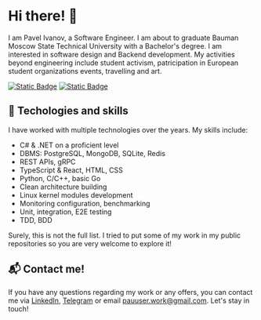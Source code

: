 # Hi there! 👋

I am Pavel Ivanov, a Software Engineer. I am about to graduate Bauman Moscow State Technical University with a Bachelor's degree. I am interested in software design and Backend development. My activities beyond engineering include student activism, patricipation in European student organizations events, travelling and art.

[![Static Badge](https://img.shields.io/badge/LinkedIn-000000?style=for-the-badge&logo=LinkedIn&logoColor=white&color=%230A66C2)](https://www.linkedin.com/in/pavel-ivanov-71150b27b/)
[![Static Badge](https://img.shields.io/badge/Telegram-000000?style=for-the-badge&logo=telegram&color=%2326A5E4)](https://t.me/pauuserrr)

## 🚀 Techologies and skills

I have worked with multiple technologies over the years. My skills include:

- C# & .NET on a proficient level
- DBMS: PostgreSQL, MongoDB, SQLite, Redis
- REST APIs, gRPC
- TypeScript & React, HTML, CSS
- Python, C/C++, basic Go
- Clean architecture building
- Linux kernel modules development
- Monitoring configuration, benchmarking
- Unit, integration, E2E testing
- TDD, BDD

Surely, this is not the full list. I tried to put some of my work in my public repositories so you are very welcome to explore it!

## 📬 Contact me!

If you have any questions regarding my work or any offers, you can contact me via [LinkedIn](https://www.linkedin.com/in/pavel-ivanov-71150b27b/), [Telegram](https://t.me/pauuserrr) or email pauuser.work@gmail.com. Let's stay in touch!

<!---
pauuser/pauuser is a ✨ special ✨ repository because its `README.md` (this file) appears on your GitHub profile.
You can click the Preview link to take a look at your changes
--->
